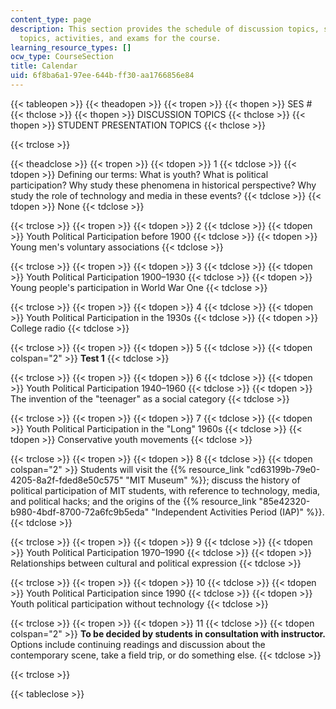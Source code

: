 ```yaml
---
content_type: page
description: This section provides the schedule of discussion topics, student presentation
  topics, activities, and exams for the course.
learning_resource_types: []
ocw_type: CourseSection
title: Calendar
uid: 6f8ba6a1-97ee-644b-ff30-aa1766856e84
---
```


{{< tableopen >}}
{{< theadopen >}}
{{< tropen >}}
{{< thopen >}}
SES #
{{< thclose >}}
{{< thopen >}}
DISCUSSION TOPICS
{{< thclose >}}
{{< thopen >}}
STUDENT PRESENTATION TOPICS
{{< thclose >}}

{{< trclose >}}

{{< theadclose >}}
{{< tropen >}}
{{< tdopen >}}
1
{{< tdclose >}}
{{< tdopen >}}
Defining our terms: What is youth? What is political participation? Why study these phenomena in historical perspective? Why study the role of technology and media in these events?
{{< tdclose >}}
{{< tdopen >}}
None
{{< tdclose >}}

{{< trclose >}}
{{< tropen >}}
{{< tdopen >}}
2
{{< tdclose >}}
{{< tdopen >}}
Youth Political Participation before 1900
{{< tdclose >}}
{{< tdopen >}}
Young men's voluntary associations
{{< tdclose >}}

{{< trclose >}}
{{< tropen >}}
{{< tdopen >}}
3
{{< tdclose >}}
{{< tdopen >}}
Youth Political Participation 1900–1930
{{< tdclose >}}
{{< tdopen >}}
Young people's participation in World War One
{{< tdclose >}}

{{< trclose >}}
{{< tropen >}}
{{< tdopen >}}
4
{{< tdclose >}}
{{< tdopen >}}
Youth Political Participation in the 1930s
{{< tdclose >}}
{{< tdopen >}}
College radio
{{< tdclose >}}

{{< trclose >}}
{{< tropen >}}
{{< tdopen >}}
5
{{< tdclose >}}
{{< tdopen colspan="2" >}}
**Test 1**
{{< tdclose >}}

{{< trclose >}}
{{< tropen >}}
{{< tdopen >}}
6
{{< tdclose >}}
{{< tdopen >}}
Youth Political Participation 1940–1960
{{< tdclose >}}
{{< tdopen >}}
The invention of the "teenager" as a social category
{{< tdclose >}}

{{< trclose >}}
{{< tropen >}}
{{< tdopen >}}
7
{{< tdclose >}}
{{< tdopen >}}
Youth Political Participation in the "Long" 1960s
{{< tdclose >}}
{{< tdopen >}}
Conservative youth movements
{{< tdclose >}}

{{< trclose >}}
{{< tropen >}}
{{< tdopen >}}
8
{{< tdclose >}}
{{< tdopen colspan="2" >}}
Students will visit the {{% resource_link "cd63199b-79e0-4205-8a2f-fded8e50c575" "MIT Museum" %}}; discuss the history of political participation of MIT students, with reference to technology, media, and political hacks; and the origins of the {{% resource_link "85e42320-b980-4bdf-8700-72a6fc9b5eda" "Independent Activities Period (IAP)" %}}.
{{< tdclose >}}

{{< trclose >}}
{{< tropen >}}
{{< tdopen >}}
9
{{< tdclose >}}
{{< tdopen >}}
Youth Political Participation 1970–1990
{{< tdclose >}}
{{< tdopen >}}
Relationships between cultural and political expression
{{< tdclose >}}

{{< trclose >}}
{{< tropen >}}
{{< tdopen >}}
10
{{< tdclose >}}
{{< tdopen >}}
Youth Political Participation since 1990
{{< tdclose >}}
{{< tdopen >}}
Youth political participation without technology
{{< tdclose >}}

{{< trclose >}}
{{< tropen >}}
{{< tdopen >}}
11
{{< tdclose >}}
{{< tdopen colspan="2" >}}
**To be decided by students in consultation with instructor.** Options include continuing readings and discussion about the contemporary scene, take a field trip, or do something else.
{{< tdclose >}}

{{< trclose >}}

{{< tableclose >}}